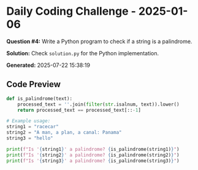 # Daily Coding Challenge - 2025-01-06

**Question #4:** Write a Python program to check if a string is a palindrome.

**Solution:** Check `solution.py` for the Python implementation.

**Generated:** 2025-07-22 15:38:19

## Code Preview
```python
def is_palindrome(text):
    processed_text = ''.join(filter(str.isalnum, text)).lower()
    return processed_text == processed_text[::-1]

# Example usage:
string1 = "racecar"
string2 = "A man, a plan, a canal: Panama"
string3 = "hello"

print(f"Is '{string1}' a palindrome? {is_palindrome(string1)}")
print(f"Is '{string2}' a palindrome? {is_palindrome(string2)}")
print(f"Is '{string3}' a palindrome? {is_palindrome(string3)}")
```
